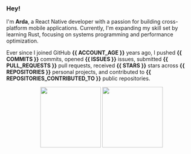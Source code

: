 ### Hey!

I'm **Arda**, a React Native developer with a passion for building cross-platform mobile applications. Currently, I'm expanding my skill set by learning Rust, focusing on systems programming and performance optimization.

Ever since I joined GitHub **{{ ACCOUNT_AGE }}** years ago, I pushed **{{ COMMITS }}** commits, opened **{{ ISSUES }}** issues, submitted **{{ PULL_REQUESTS }}** pull requests, received **{{ STARS }}** stars across **{{ REPOSITORIES }}** personal projects, and contributed to **{{ REPOSITORIES_CONTRIBUTED_TO }}** public repositories.

<center>
<img height=160 align='center' src="https://github-readme-stats.vercel.app/api/top-langs/?username=dybdeskarphet&layout=compact&theme=rose&exclude_repo=dotfiles,dybdeskarphet.github.io,xcorners,ranger_devicons"/> <img height=160 align='center' src='https://github-readme-stats.vercel.app/api?username=dybdeskarphet&show_icons=true&theme=rose'/>
</center>

